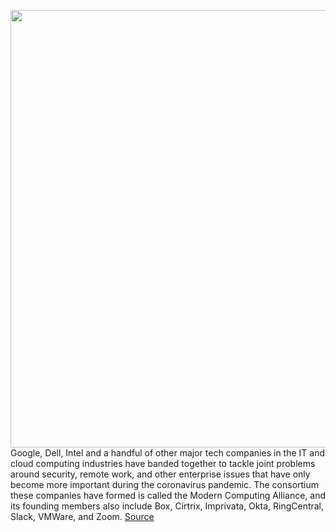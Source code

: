 <img src='https://cdn.vox-cdn.com/thumbor/TdgqTZkJygM8XnzN9qDyuNDtCBE=/0x0:2040x1360/1200x800/filters:focal(857x517:1183x843)/cdn.vox-cdn.com/uploads/chorus_image/image/68491201/acastro_180416_1777_chrome_0001.0.jpg' width='700px' /><br/>
Google, Dell, Intel and a handful of other major tech companies in the IT and cloud computing industries have banded together to tackle joint problems around security, remote work, and other enterprise issues that have only become more important during the coronavirus pandemic. The consortium these companies have formed is called the Modern Computing Alliance, and its founding members also include Box, Cirtrix, Imprivata, Okta, RingCentral, Slack, VMWare, and Zoom.
<a href='https://www.theverge.com/2020/12/10/22167324/google-dell-intel-modern-computing-alliance-cloud-consortium'> Source <a/>